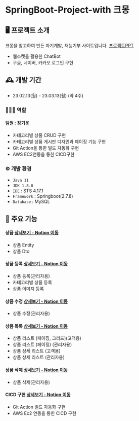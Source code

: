 # SpringBoot-Project-with 크몽

## 🖥️ 프로젝트 소개
크몽을 참고하여 만든 자기계발, 재능기부 사이트입니다.
<a href="https://drive.google.com/file/d/1e7to-LGMiLGzNWV1tLasURpT95gG9nzP/view?usp=share_link">프로젝트PPT</a>
<br>
- 웹소켓을 활용한 ChatBot
- 구글, 네이버, 카카오 로그인 구현

## 🕰️ 개발 기간
* 23.02.13(월) - 23.03.13(월) (약 4주)

### 🧑‍🤝‍🧑 역할
 #### 팀원 : 장기운 
 - 카테고리별 상품 CRUD 구현
 - 카테고리별 상품 게시판 디자인과 페이징 기능 구현
 - Git Action을 통한 빌드 자동화 구현
 - AWS EC2연동을 통한 CICD구현

### ⚙️ 개발 환경
- `Java 11`
- `JDK 1.8.0`
- `IDE` : STS 4.17.1
- `Framework` : Springboot(2.7.8)
- `Database` : MySQL

## 📌 주요 기능
#### 상품 <a href="https://rainbow-emmental-182.notion.site/c11a1eba23c749e18a47725044a8c7fa">상세보기 - Notion 이동</a>
- 상품 Entity
- 상품 Dto
#### 상품 등록 <a href="https://rainbow-emmental-182.notion.site/5fe22b24a2d04b90b5f9066002f61c41">상세보기 - Notion 이동</a>
- 상품 등록(관리자용)
- 카테고리별 상품 등록
- 상품 이미지 등록
#### 상품 수정 <a href="https://rainbow-emmental-182.notion.site/0c7e06d940074a5e9720f87678895cc5">상세보기 - Notion 이동</a>
- 상품 수정(관리자용)
#### 상품 목록 <a href="https://www.notion.so/c11a1eba23c749e18a47725044a8c7fa?pvs=4">상세보기 - Notion 이동</a>
- 상품 리스트 (페이징, 그리드)(고객용)
- 상품 리스트 (페이징) (관리자용)
- 상품 상세 리스트 (고객용)
- 상품 상세 리스트 (관리자용)
#### 상품 삭제 <a href="https://rainbow-emmental-182.notion.site/b114ba618a654a8785333e4ce88c2fc9">상세보기 - Notion 이동</a>
- 상품 삭제(관리자용)
#### CICD 구현 <a href="https://rainbow-emmental-182.notion.site/CICD-6caa8908f0ad413687e8fb64f7aa6c77">상세보기 - Notion 이동</a>
- Git Action 빌드 자동화 구현
- AWS Ec2 연동을 통한 CICD 구현



